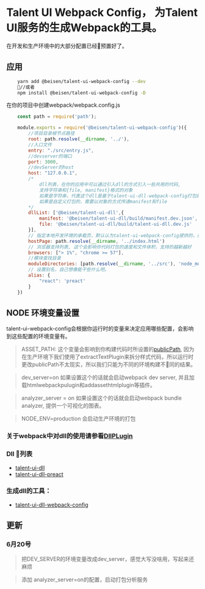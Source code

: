 # Talent UI Webpack Config， 为Talent UI服务的生成Webpack的工具。
在开发和生产环境中的大部分配置已经预置好了。

## 应用

```bash
    yarn add @beisen/talent-ui-webpack-config --dev
    //或者
    npm install @beisen/talent-ui-webpack-config -D
```

在你的项目中创建webpack/webpack.config.js
```js
    const path = require('path');

    module.exports = require('@beisen/talent-ui-webpack-config')({
        //项目目录根节点路径
        root: path.resolve(__dirname, '../'),  
        //入口文件
        entry: "./src/entry.js", 
        //devserver的端口
        port: 3000, 
        //devServer的host
        host: "127.0.0.1", 
        /*
            dll列表，在你的应用中可以通过引入dll的方式引入一些共用的代码, 
            支持字符串和{file, manifest}格式的对象
            如果是字符串，代表这个dll是基于talent-ui-dll-webpack-config打包的dll,这样talent-ui-webpack-config可以自动解析路径
            如果是自定义打包的，需要以对象的方式传递manifest和file
        */ 
        dllList: ['@beisen/talent-ui-dll',{
            manifest: '@beisen/talent-ui-dll/build/manifest.dev.json',
            file: '@beisen/talent-ui-dll/build/talent-ui-dll.dev.js'
        }],
        // 指定本地开发环境的承载页，默认认为talent-ui-webpack-config提供的，提供的挂载点为bsMain
        hostPage: path.resolve(__dirname, '../index.html')
        // 浏览器支持列表, 这个会影响你代码打包的速度和文件体积，支持的越新越好
        browsers: ["> 1%", "chrome >= 57"],
        //模块查找目录
        moduleDirectories: [path.resolve(__dirname, '../src'), 'node_modules' ]
        // 设置别名，自己想像能干些什么吧。
        alias: {
            "react": 'preact'
        }
    })
```

## NODE 环境变量设置
talent-ui-webpack-config会根据你运行时的变量来决定应用哪些配置，会影响到这些配置的环境变量有。
> ASSET_PATH: 这个变量会影响到你构建代码时所设置的[publicPath](https://webpack.js.org/configuration/output/#output-publicpath), 因为在生产环境下我们使用了extractTextPlugin来拆分样式代码，所以运行时更改publicPath不太现实，所以我们只能为不同的环境构建不同的结果。

> dev_server=on 如果设置这个的话就会启动webpack dev server, 并且加载htmlwebpackpulugin和addassethtmlplugin等插件。

> analyzer_server = on 如果设置这个的话就会启动webpack bundle analyzer, 提供一个可视化的图表。

> NODE_ENV=production 会启动生产环境的打包


### 关于webpack中对dll的使用请参看[DllPLugin](https://webpack.js.org/plugins/dll-plugin/)

### Dll 列表

* [talent-ui-dll](https://www.npmjs.com/package/@beisen/talent-ui-dll)
* [talent-ui-dll-preact](https://www.npmjs.com/package/@beisen/talent-ui-dll-preact)

### 生成dll的工具：

* [talent-ui-dll-webpack-config](https://www.npmjs.com/package/@beisen/talent-ui-dll-webpack-config)

## 更新

### 6月20号
> 把DEV_SERVER的环境变量改成dev_server，感觉大写没啥用，写起来还麻烦

> 添加 analyzer_server=on的配置，启动打包分析服务